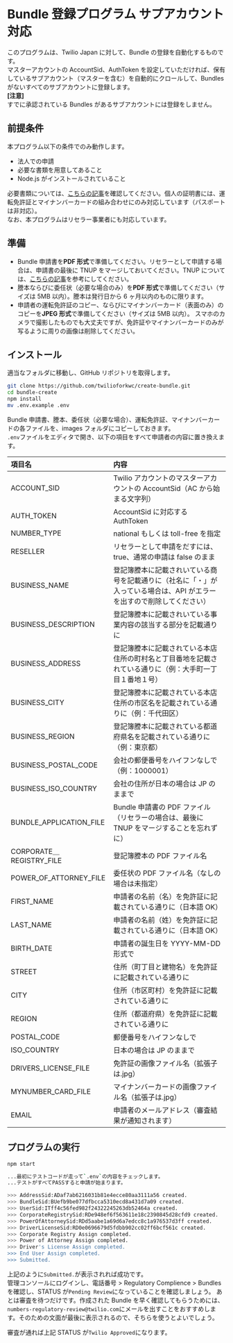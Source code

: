 # Bundle 登録プログラム サプアカウント対応

このプログラムは、Twilio Japan に対して、Bundle の登録を自動化するものです。  
マスターアカウントの AccountSid、AuthToken を設定していただければ、保有しているサブアカウント（マスターを含む）を自動的にクロールして、Bundles がないすべてのサブアカウントに登録します。  
**[注意]**  
すでに承認されている Bundles があるサブアカウントには登録をしません。

## 前提条件

本プログラム以下の条件でのみ動作します。

- 法人での申請
- 必要な書類を用意してあること
- Node.js がインストールされていること

必要書類については、[こちらの記事](https://qiita.com/mobilebiz/items/83eba66e7ed9ca339501)を確認してください。個人の証明書には、運転免許証とマイナンバーカードの組み合わせにのみ対応しています（パスポートは非対応）。  
なお、本プログラムはリセラー事業者にも対応しています。

## 準備

- Bundle 申請書を**PDF 形式**で準備してください。リセラーとして申請する場合は、申請書の最後に TNUP をマージしておいてください。TNUP については、[こちらの記事](https://qiita.com/mobilebiz/items/c63e9ca4f102bc46cf25)を参考にしてください。
- 謄本ならびに委任状（必要な場合のみ）を**PDF 形式**で準備してください（サイズは 5MB 以内）。謄本は発行日から 6 ヶ月以内のものに限ります。
- 申請者の運転免許証のコピー、ならびにマイナンバーカード（表面のみ）のコピーを**JPEG 形式**で準備してください（サイズは 5MB 以内）。 スマホのカメラで撮影したものでも大丈夫ですが、免許証やマイナンバーカードのみが写るように周りの画像は削除してください。

## インストール

適当なフォルダに移動し、GitHub リポジトリを取得します。

```sh
git clone https://github.com/twilioforkwc/create-bundle.git
cd bundle-create
npm install
mv .env.example .env
```

Bundle 申請書、謄本、委任状（必要な場合）、運転免許証、マイナンバーカードの各ファイルを、images フォルダにコピーしておきます。  
`.env`ファイルをエディタで開き、以下の項目をすべて申請者の内容に置き換えます。

| 項目名                   | 内容                                                                                                                   |
| :----------------------- | :--------------------------------------------------------------------------------------------------------------------- |
| ACCOUNT_SID              | Twilio アカウントのマスターアカウントの AccountSid（AC から始まる文字列）                                              |
| AUTH_TOKEN               | AccountSid に対応する AuthToken                                                                                        |
| NUMBER_TYPE              | national もしくは toll-free を指定                                                                                     |
| RESELLER                 | リセラーとして申請をだすには、true、通常の申請は false のまま                                                          |
| BUSINESS_NAME            | 登記簿謄本に記載されいている商号を記載通りに（社名に「・」が入っている場合は、API がエラーを出すので削除してください） |
| BUSINESS_DESCRIPTION     | 登記簿謄本に記載されいている事業内容の該当する部分を記載通りに                                                         |
| BUSINESS_ADDRESS         | 登記簿謄本に記載されている本店住所の町村名と丁目番地を記載されている通りに（例：大手町一丁目１番地１号）               |
| BUSINESS_CITY            | 登記簿謄本に記載されている本店住所の市区名を記載されている通りに（例：千代田区）                                       |
| BUSINESS_REGION          | 登記簿謄本に記載されている都道府県名を記載されている通りに（例：東京都）                                               |
| BUSINESS_POSTAL_CODE     | 会社の郵便番号をハイフンなしで（例：1000001）                                                                          |
| BUSINESS_ISO_COUNTRY     | 会社の住所が日本の場合は JP のままで                                                                                   |
| BUNDLE_APPLICATION_FILE  | Bundle 申請書の PDF ファイル（リセラーの場合は、最後に TNUP をマージすることを忘れずに）                               |
| CORPORATE＿REGISTRY_FILE | 登記簿謄本の PDF ファイル名                                                                                            |
| POWER_OF_ATTORNEY_FILE   | 委任状の PDF ファイル名（なしの場合は未指定）                                                                          |
| FIRST_NAME               | 申請者の名前（名）を免許証に記載されている通りに（日本語 OK）                                                          |
| LAST_NAME                | 申請者の名前（姓）を免許証に記載されている通りに（日本語 OK）                                                          |
| BIRTH_DATE               | 申請者の誕生日を YYYY-MM-DD 形式で                                                                                     |
| STREET                   | 住所（町丁目と建物名）を免許証に記載されている通りに                                                                   |
| CITY                     | 住所（市区町村）を免許証に記載されている通りに                                                                         |
| REGION                   | 住所（都道府県）を免許証に記載されている通りに                                                                         |
| POSTAL_CODE              | 郵便番号をハイフンなしで                                                                                               |
| ISO_COUNTRY              | 日本の場合は JP のままで                                                                                               |
| DRIVERS_LICENSE_FILE     | 免許証の画像ファイル名（拡張子は.jpg）                                                                                 |
| MYNUMBER_CARD_FILE       | マイナンバーカードの画像ファイル名（拡張子は.jpg）                                                                     |
| EMAIL                    | 申請者のメールアドレス（審査結果が通知されます）                                                                       |

## プログラムの実行

```sh
npm start

...最初にテストコードが走って`.env`の内容をチェックします。
...テストがすべてPASSすると申請が始まります。

>>> AddressSid:ADaf7ab6216031b81e4ecce80aa3111a56 created.
>>> BundleSid:BUefb9be077dfbcca5310ecd8a431d7a09 created.
>>> UserSid:ITff4c56fed982f24322245263db52464a created.
>>> CorporateRegistrySid:RDe948ef6f563611e18c2390845d28cfd9 created.
>>> PowerOfAttorneySid:RDd5aabe1a69d6a7edcc8c1a976537d3ff created.
>>> DriverLicenseSid:RD0e0696679d5fdbb902cc02ff6bcf561c created.
>>> Corporate Registry Assign completed.
>>> Power of Attorney Assign completed.
>>> Driver's License Assign completed.
>>> End User Assign completed.
>>> Submitted.
```

上記のように`Submitted.`が表示されれば成功です。  
管理コンソールにログインし、電話番号 > Regulatory Complience > Bundles を確認し、STATUS が`Pending Review`になっていることを確認しましょう。
あとは審査を待つだけです。作成された Bundle を早く確認してもらうためには、`numbers-regulatory-review@twilio.com`にメールを出すことをおすすめします。そのための文面が最後に表示されるので、そちらを使うとよいでしょう。

審査が通れば上記 STATUS が`Twilio Approved`になります。
